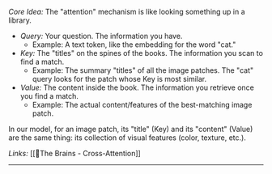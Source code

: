 
*Core Idea:* The "attention" mechanism is like looking something up in a library.

* *Query:* Your question. The information you have.
    * Example: A text token, like the embedding for the word "cat."
* *Key:* The "titles" on the spines of the books. The information you scan to find a match.
    * Example: The summary "titles" of all the image patches. The "cat" query looks for the patch whose Key is most similar.
* *Value:* The content inside the book. The information you retrieve once you find a match.
    * Example: The actual content/features of the best-matching image patch.

In our model, for an image patch, its "title" (Key) and its "content" (Value) are the same thing: its collection of visual features (color, texture, etc.).

*Links:* [[🧠The Brains - Cross-Attention]]

---
